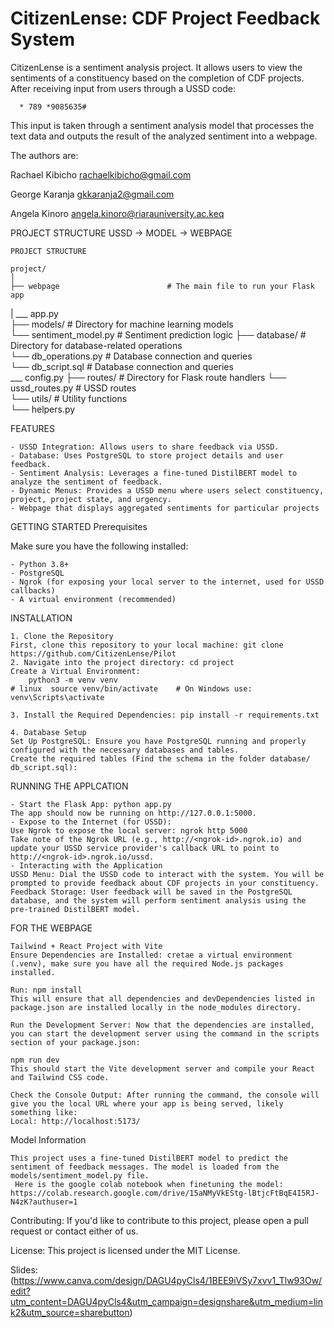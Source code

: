 # CitizenLense: CDF Project Feedback System 

CitizenLense is a sentiment analysis project. It allows users to view the sentiments of a constituency based on the completion of CDF projects. After receiving input from users through a USSD code:
		
	  * 789 *9085635#
This input is taken through a sentiment analysis model that processes the text data and outputs the result of the analyzed sentiment into a webpage. 

The authors are: 

Rachael Kibicho 
rachaelkibicho@gmail.com 

George Karanja
gkkaranja2@gmail.com

Angela Kinoro
angela.kinoro@riarauniversity.ac.keq




  
PROJECT STRUCTURE   USSD ->  MODEL -> WEBPAGE


	PROJECT STRUCTURE 
	
	project/
	│
	├── webpage                        # The main file to run your Flask app
  |         ___ app.py       
	├── models/                        # Directory for machine learning models	
	          └── sentiment_model.py   # Sentiment prediction logic	
	├── database/                      # Directory for database-related operations	
	          └── db_operations.py     # Database connection and queries	
	          └── db_script.sql        # Database connection and queries	
            ___ config.py
	├── routes/                        # Directory for Flask route handlers	
	          └── ussd_routes.py       # USSD routes	
	└── utils/                         # Utility functions	
	          └── helpers.py   
	

     
FEATURES

	- USSD Integration: Allows users to share feedback via USSD.
	- Database: Uses PostgreSQL to store project details and user feedback.
	- Sentiment Analysis: Leverages a fine-tuned DistilBERT model to analyze the sentiment of feedback.
	- Dynamic Menus: Provides a USSD menu where users select constituency, project, project state, and urgency.
	- Webpage that displays aggregated sentiments for particular projects
	


GETTING STARTED
Prerequisites

Make sure you have the following installed:

	- Python 3.8+	
	- PostgreSQL
	- Ngrok (for exposing your local server to the internet, used for USSD callbacks)	
	- A virtual environment (recommended)
	



INSTALLATION

	1. Clone the Repository
	First, clone this repository to your local machine: git clone https://github.com/CitizenLense/Pilot
	2. Navigate into the project directory: cd project
	Create a Virtual Environment:
		python3 -m venv venv
	# linux  source venv/bin/activate    # On Windows use: venv\Scripts\activate
 
	3. Install the Required Dependencies: pip install -r requirements.txt
 
	4. Database Setup
	Set Up PostgreSQL: Ensure you have PostgreSQL running and properly configured with the necessary databases and tables. 
	Create the required tables (Find the schema in the folder database/ db_script.sql):


RUNNING THE APPLCATION 


	- Start the Flask App: python app.py
	The app should now be running on http://127.0.0.1:5000.	
	- Expose to the Internet (for USSD):
	Use Ngrok to expose the local server: ngrok http 5000
	Take note of the Ngrok URL (e.g., http://<ngrok-id>.ngrok.io) and update your USSD service provider's callback URL to point to http://<ngrok-id>.ngrok.io/ussd.	
	- Interacting with the Application
	USSD Menu: Dial the USSD code to interact with the system. You will be prompted to provide feedback about CDF projects in your constituency.
	Feedback Storage: User feedback will be saved in the PostgreSQL database, and the system will perform sentiment analysis using the pre-trained DistilBERT model.

FOR THE WEBPAGE 

	Tailwind + React Project with Vite
	Ensure Dependencies are Installed: cretae a virtual environment (.venv), make sure you have all the required Node.js packages installed.
		
	Run: npm install
	This will ensure that all dependencies and devDependencies listed in package.json are installed locally in the node_modules directory.
	
	Run the Development Server: Now that the dependencies are installed, you can start the development server using the command in the scripts section of your package.json:
	
	npm run dev
	This should start the Vite development server and compile your React and Tailwind CSS code.
	
	Check the Console Output: After running the command, the console will give you the local URL where your app is being served, likely something like:
	Local: http://localhost:5173/

Model Information

	This project uses a fine-tuned DistilBERT model to predict the sentiment of feedback messages. The model is loaded from the models/sentiment_model.py file.
	 Here is the google colab notebook when finetuning the model: https://colab.research.google.com/drive/15aNMyVkEStg-lBtjcFtBqE4I5RJ-N4zK?authuser=1
 


Contributing: 
If you'd like to contribute to this project, please open a pull request or contact either of us.

License: 
This project is licensed under the MIT License.

Slides: (https://www.canva.com/design/DAGU4pyCls4/1BEE9iVSy7xvv1_Tlw93Ow/edit?utm_content=DAGU4pyCls4&utm_campaign=designshare&utm_medium=link2&utm_source=sharebutton)
